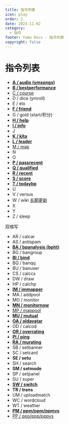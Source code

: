 ```yaml
---
title: 指令列表
icon: play
order: 2
date: 2023-11-02
category:
  - 指令
footer: Yumu Docs - 指令列表
copyright: false
---
```

# 指令列表

- [**A / audio (ymsongs)**](./map.md/#audio)
- [**B / bestperformance**](./score.md/#bestperformance)
- [C / course](./map.md/#course)
- D / dice (ymroll)
- E / elo
- [**F / friend**](./player.md/#friend)
- G / gold (start/积分)
- [**H / help**](./bot.md/#help)
- [**I / info**](./player.md/#info)
- J
- [**K / kita**](./aid.md/#kita)
- [**L / leader**](./map.md/#leader)
- [M / map](./map.md/#map)
- N
- O
- [**P / passrecent**](./score.md/#pass)
- [**Q / qualified**](./map.md/#qualified)
- [**R / recent**](./score.md/#recent)
- [**S / score**](./score.md/#score)
- [**T / todaybp**](./score.md/#todaybp)
- U
- V / versus
- W / wiki [长期更新](../wiki/)
- X
- Y
- Z / sleep

双缩写

- AR / calcar
- AS / antispam
- [**BA / bpanalysis (bpht)**](./score.md/#bpanalysis)
- BG / bangroup
- [**BI / bind**](./bot.md/#bind)
- BQ / banqq
- BU / banuser
- CS / calccs
- DW / draw
- HP / calchp
- [**IM / immapper**](./player.md/#immapper)
- MA / addpool
- MO / monitor
- [**MN / monitornow**](./tournament.md/#matchnow)
- [MP / mappool](./tournament.md/#pool)
- [**MU / mutual**](./player.md/#mutual)
- [**OA / oldavatar**](./aid.md/#oldavater)
- OD / calcod
- [**OR / overrating**](./player.md/#overrating)
- [**PI / ping**](./bot.md/#ping)
- [**RA / murating**](./tournament.md/#rating)
- SB / setbanner
- SC / setcard
- **SE / setu**
- SH / search
- **SM / setmode**
- SP / setpanel
- SU / super
- [**SW / switch**](./bot.md/#switch)
- **TR / trans**
- UM / uploadmatch
- WC / wordcloud
- WT / weather
- [**PM / ppm/ppm/ppmvs**](./player.md/#ppminus)
- [PP / ppp/ppp/pppvs](./player.md/#ppplus)
